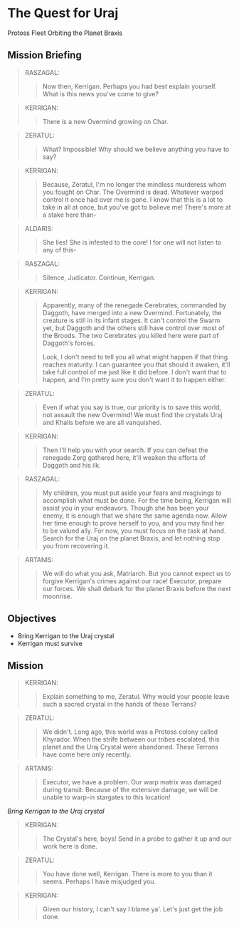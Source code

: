 # The Quest for Uraj

Protoss Fleet Orbiting the Planet Braxis

## Mission Briefing

> RASZAGAL:
>> Now then, Kerrigan. Perhaps you had best explain yourself. What is this news you've come to give?

> KERRIGAN:
>> There is a new Overmind growing on Char.

> ZERATUL:
>> What? Impossible! Why should we believe anything you have to say?

> KERRIGAN:
>> Because, Zeratul, I'm no longer the mindless murderess whom you fought on Char. The Overmind is dead. Whatever warped control it once had over me is gone. I know that this is a lot to take in all at once, but you've got to believe me! There's more at a stake here than-

> ALDARIS:
>> She lies! She is infested to the core! I for one will not listen to any of this-

> RASZAGAL:
>> Silence, Judicator. Continue, Kerrigan.

> KERRIGAN:
>> Apparently, many of the renegade Cerebrates, commanded by Daggoth, have merged into a new Overmind. Fortunately, the creature is still in its infant stages. It can't control the Swarm yet, but Daggoth and the others still have control over most of the Broods. The two Cerebrates you killed here were part of Daggoth's forces.
>>
>> Look, I don't need to tell you all what might happen if that thing reaches maturity. I can guarantee you that should it awaken, it'll take full control of me just like it did before. I don't want that to happen, and I'm pretty sure you don't want it to happen either.

> ZERATUL:
>> Even if what you say is true, our priority is to save this world, not assault the new Overmind! We must find the crystals Uraj and Khalis before we are all vanquished.

> KERRIGAN:
>> Then I'll help you with your search. If you can defeat the renegade Zerg gathered here, it'll weaken the efforts of Daggoth and his ilk.

> RASZAGAL:
>> My children, you must put aside your fears and misgivings to accomplish what must be done. For the time being, Kerrigan will assist you in your endeavors. Though she has been your enemy, it is enough that we share the same agenda now. Allow her time enough to prove herself to you, and you may find her to be valued ally. For now, you must focus on the task at hand. Search for the Uraj on the planet Braxis, and let nothing stop you from recovering it.

> ARTANIS:
>> We will do what you ask, Matriarch. But you cannot expect us to forgive Kerrigan's crimes against our race! Executor, prepare our forces. We shall debark for the planet Braxis before the next moonrise.

## Objectives

- Bring Kerrigan to the Uraj crystal
- Kerrigan must survive

## Mission

> KERRIGAN:
>> Explain something to me, Zeratul. Why would your people leave such a sacred crystal in the hands of these Terrans?

> ZERATUL:
>> We didn't. Long ago, this world was a Protoss colony called Khyrador. When the strife between our tribes escalated, this planet and the Uraj Crystal were abandoned. These Terrans have come here only recently.

> ARTANIS:
>> Executor, we have a problem. Our warp matrix was damaged during transit. Because of the extensive damage, we will be unable to warp-in stargates to this location!

_Bring Kerrigan to the Uraj crystal_

> KERRIGAN:
>> The Crystal's here, boys! Send in a probe to gather it up and our work here is done.

> ZERATUL:
>> You have done well, Kerrigan. There is more to you than it seems. Perhaps I have misjudged you.

> KERRIGAN:
>> Given our history, I can't say I blame ya'. Let's just get the job done.